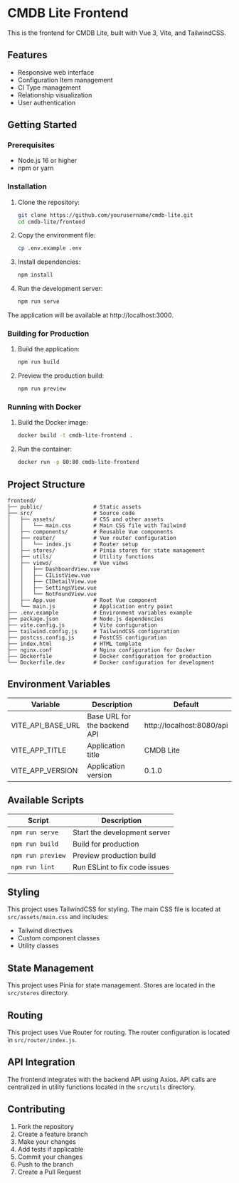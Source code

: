 # CMDB Lite Frontend

This is the frontend for CMDB Lite, built with Vue 3, Vite, and TailwindCSS.

## Features

- Responsive web interface
- Configuration Item management
- CI Type management
- Relationship visualization
- User authentication

## Getting Started

### Prerequisites

- Node.js 16 or higher
- npm or yarn

### Installation

1. Clone the repository:
   ```bash
   git clone https://github.com/yourusername/cmdb-lite.git
   cd cmdb-lite/frontend
   ```

2. Copy the environment file:
   ```bash
   cp .env.example .env
   ```

3. Install dependencies:
   ```bash
   npm install
   ```

4. Run the development server:
   ```bash
   npm run serve
   ```

The application will be available at http://localhost:3000.

### Building for Production

1. Build the application:
   ```bash
   npm run build
   ```

2. Preview the production build:
   ```bash
   npm run preview
   ```

### Running with Docker

1. Build the Docker image:
   ```bash
   docker build -t cmdb-lite-frontend .
   ```

2. Run the container:
   ```bash
   docker run -p 80:80 cmdb-lite-frontend
   ```

## Project Structure

```
frontend/
├── public/                # Static assets
├── src/                   # Source code
│   ├── assets/            # CSS and other assets
│   │   └── main.css       # Main CSS file with Tailwind
│   ├── components/        # Reusable Vue components
│   ├── router/            # Vue router configuration
│   │   └── index.js       # Router setup
│   ├── stores/            # Pinia stores for state management
│   ├── utils/             # Utility functions
│   ├── views/             # Vue views
│   │   ├── DashboardView.vue
│   │   ├── CIListView.vue
│   │   ├── CIDetailView.vue
│   │   ├── SettingsView.vue
│   │   └── NotFoundView.vue
│   ├── App.vue            # Root Vue component
│   └── main.js            # Application entry point
├── .env.example           # Environment variables example
├── package.json           # Node.js dependencies
├── vite.config.js         # Vite configuration
├── tailwind.config.js     # TailwindCSS configuration
├── postcss.config.js      # PostCSS configuration
├── index.html             # HTML template
├── nginx.conf             # Nginx configuration for Docker
├── Dockerfile             # Docker configuration for production
└── Dockerfile.dev         # Docker configuration for development
```

## Environment Variables

| Variable | Description | Default |
|----------|-------------|---------|
| VITE_API_BASE_URL | Base URL for the backend API | http://localhost:8080/api |
| VITE_APP_TITLE | Application title | CMDB Lite |
| VITE_APP_VERSION | Application version | 0.1.0 |

## Available Scripts

| Script | Description |
|--------|-------------|
| `npm run serve` | Start the development server |
| `npm run build` | Build for production |
| `npm run preview` | Preview production build |
| `npm run lint` | Run ESLint to fix code issues |

## Styling

This project uses TailwindCSS for styling. The main CSS file is located at `src/assets/main.css` and includes:

- Tailwind directives
- Custom component classes
- Utility classes

## State Management

This project uses Pinia for state management. Stores are located in the `src/stores` directory.

## Routing

This project uses Vue Router for routing. The router configuration is located in `src/router/index.js`.

## API Integration

The frontend integrates with the backend API using Axios. API calls are centralized in utility functions located in the `src/utils` directory.

## Contributing

1. Fork the repository
2. Create a feature branch
3. Make your changes
4. Add tests if applicable
5. Commit your changes
6. Push to the branch
7. Create a Pull Request